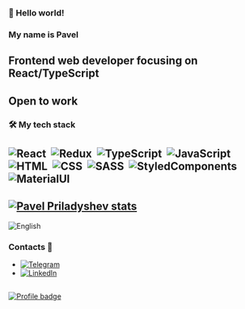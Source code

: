 ### 👋 Hello world!
### My name is Pavel
## Frontend web developer focusing on React/TypeScript
## Open to work
### 🛠 My tech stack
![React](https://img.shields.io/badge/-React-05122A?style=flat&logo=react)&nbsp;
![Redux](https://img.shields.io/badge/-Redux-05122A?style=flat&logo=redux)&nbsp;
![TypeScript](https://img.shields.io/badge/-TypeScript-05122A?style=flat&logo=typescript)&nbsp;
![JavaScript](https://img.shields.io/badge/-JavaScript-05122A?style=flat&logo=javascript)&nbsp;
![HTML](https://img.shields.io/badge/-HTML-05122A?style=flat&logo=HTML5)&nbsp;
![CSS](https://img.shields.io/badge/-CSS-05122A?style=flat&logo=CSS3&logoColor=1572B6)&nbsp;
![SASS](https://img.shields.io/badge/-SASS-05122A?style=flat&logo=sass)&nbsp;
![StyledComponents](https://img.shields.io/badge/-StyledComponents-05122A?style=flat&logo=styledcomponents)&nbsp;
![MaterialUI](https://img.shields.io/badge/-MUI-05122A?style=flat&logo=mui)&nbsp;
-
[![Pavel Priladyshev stats](https://github-readme-stats.vercel.app/api?username=aibolit666&show_icons=true&theme=merko&hide=stars,issues)](https://github.com/anuraghazra/github-readme-stats)
-
![English](https://img.shields.io/badge/English-B1-FFEA00?style=for-the-badge)
### Contacts 💬
- [![Telegram](https://img.shields.io/badge/Telegram-Aibollit666-FFEA00?style=social&logo=Telegram)](https://t.me/Aibollit666)
- [![LinkedIn](https://img.shields.io/badge/LinkedIn-PavelPriladyshev-FFEA00?style=social&logo=LinkedIn)](https://www.linkedin.com/in/pavel-priladyshev)
##
[![Profile badge](https://www.codewars.com/users/Aibolit666/badges/small)](https://www.codewars.com/users/Aibolit666)
